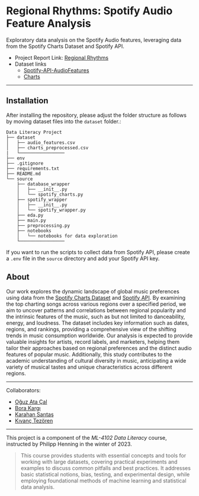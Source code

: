 # Regional Rhythms: Spotify Audio Feature Analysis
Exploratory data analysis on the Spotify Audio features, leveraging data from the Spotify Charts Dataset and Spotify API.

- Project Report Link: [Regional Rhythms](https://docs.google.com/presentation/d/1b3KoCJx0uqqGDglQFD5NmYRAvNCMSOsmYpgOXCDUPgo/edit#slide=id.g19f02095231_2_98)
- Dataset links
  - [Spotify-API-AudioFeatures](https://drive.google.com/file/d/1pV3qGu01t87YfwytPc7yR7lXROiKYL8t/view?usp=sharing)
  - [Charts](https://drive.google.com/file/d/1AiTYbA8ZZK5A3xydtF4VigT49VgOVbHi/view?usp=sharing)

---
## Installation
After installing the repository, please adjust the folder structure as follows by moving dataset files into the `dataset` folder.:
```
Data Literacy Project
├── dataset
│   ├── audio_features.csv
│   ├── charts_preprocessed.csv
|   └─────────────────
├── env
├── .gitignore
├── requirements.txt
├── README.md
└── source
    ├── database_wrapper
    │   ├── __init__.py
    │   └── spotify_charts.py
    ├── spotify_wrapper
    │   ├── __init__.py
    │   └── spotify_wrapper.py
    ├── eda.py
    ├── main.py
    ├── preprocessing.py
    ├── notebooks
    │   └── notebooks for data exploration
    └─────────────────
```

If you want to run the scripts to collect data from Spotify API, please create a `.env` file in the ```source``` directory and add your Spotify API key.


## About
Our work explores the dynamic landscape of global music preferences using data from the [Spotify Charts Dataset](https://www.kaggle.com/datasets/dhruvildave/spotify-charts) and [Spotify API](https://developer.spotify.com/documentation/web-api). By examining the top charting songs across various regions over a specified period, we aim to uncover patterns and correlations between regional popularity and the intrinsic features of the music, such as but not limited to danceability, energy, and loudness. The dataset includes key information such as dates, regions, and rankings, providing a comprehensive view of the shifting trends in music consumption worldwide. 
Our analysis is expected to provide valuable insights for artists, record labels, and marketers, helping them tailor their approaches based on regional preferences and the distinct audio features of popular music. Additionally, this study contributes to the academic understanding of cultural diversity in music, anticipating a wide variety of musical tastes and unique characteristics across different regions.

---

Collaborators:
- [Oğuz Ata Çal](https://github.com/OguzAtaCal)
- [Bora Kargı](https://github.com/Neroxn)
- [Karahan Sarıtaş](https://github.com/KarahanS)
- [Kıvanç Tezören](https://github.com/kivanctezoren)

---
This project is a component of the *ML-4102 Data Literacy* course, instructed by Philipp Henning in the winter of 2023.
> This course provides students with essential concepts and tools for working with large datasets, covering practical experiments and examples to discuss common pitfalls and best practices. It addresses basic statistical notions, bias, testing, and experimental design, while employing foundational methods of machine learning and statistical data analysis.
